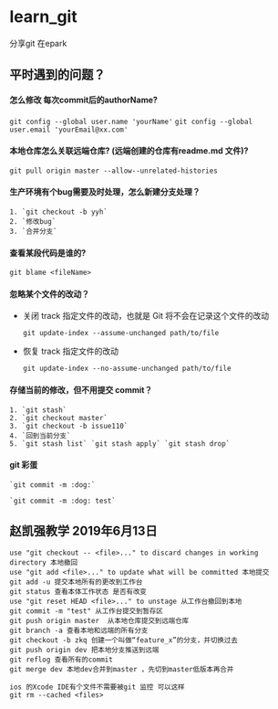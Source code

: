 # learn_git
分享git 在epark

## 平时遇到的问题？

#### 怎么修改 每次commit后的authorName?
`git config --global user.name 'yourName'`
`git config --global user.email 'yourEmail@xx.com'`

#### 本地仓库怎么关联远端仓库? (远端创建的仓库有readme.md 文件)?

`git pull origin master --allow--unrelated-histories`

#### 生产环境有个bug需要及时处理，怎么新建分支处理？

    1. `git checkout -b yyh`
    2. `修改bug`
    3. `合并分支`
    
#### 查看某段代码是谁的?

`git blame <fileName>`

#### 忽略某个文件的改动？
    
* 关闭 track 指定文件的改动，也就是 Git 将不会在记录这个文件的改动

    `git update-index --assume-unchanged path/to/file` 
* 恢复 track 指定文件的改动

    `git update-index --no-assume-unchanged path/to/file`

#### 存储当前的修改，但不用提交 commit？

    1. `git stash`  
    2. `git checkout master`
    3. `git checkout -b issue110`
    4. `回到当前分支`
    5. `git stash list` `git stash apply` `git stash drop`

#### git 彩蛋

    `git commit -m :dog:`
    
    `git commit -m :dog: test`
    

## 赵凯强教学  2019年6月13日

```
use "git checkout -- <file>..." to discard changes in working directory 本地撤回
use "git add <file>..." to update what will be committed 本地提交
git add -u 提交本地所有的更改到工作台
git status 查看本体工作状态 是否有改变
use "git reset HEAD <file>..." to unstage 从工作台撤回到本地
git commit -m "test" 从工作台提交到暂存区
git push origin master  从本地仓库提交到远端仓库
git branch -a 查看本地和远端的所有分支
git checkout -b zkq 创建一个叫做“feature_x”的分支，并切换过去
git push origin dev 把本地分支推送到远端
git reflog 查看所有的commit
git merge dev 本地dev合并到master ，先切到master低版本再合并

ios 的Xcode IDE有个文件不需要被git 监控 可以这样
git rm --cached <files>

```


